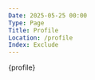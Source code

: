 ```yaml
---
Date: 2025-05-25 00:00
Type: Page
Title: Profile
Location: /profile
Index: Exclude
---
```


{profile}
